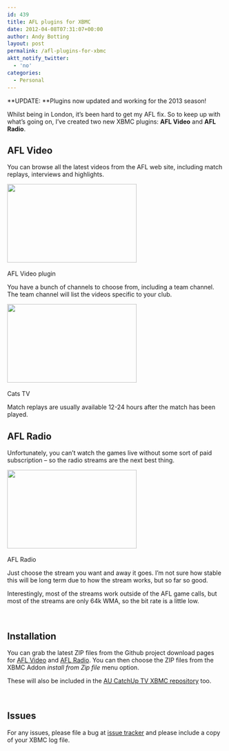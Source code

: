 ```yaml
---
id: 439
title: AFL plugins for XBMC
date: 2012-04-08T07:31:07+00:00
author: Andy Botting
layout: post
permalink: /afl-plugins-for-xbmc
aktt_notify_twitter:
  - 'no'
categories:
  - Personal
---
```

**UPDATE: **Plugins now updated and working for the 2013 season!

Whilst being in London, it&#8217;s been hard to get my AFL fix. So to keep up with what&#8217;s going on, I&#8217;ve created two new XBMC plugins: **AFL Video** and **AFL Radio**.

## AFL Video

You can browse all the latest videos from the AFL web site, including match replays, interviews and highlights.

<div id="attachment_442" style="width: 310px" class="wp-caption alignnone">
  <a href="/assets/images/xbmc-afl-video-plugin.png"><img class="size-medium wp-image-442 " title="xbmc-afl-video-plugin" alt="" src="/assets/images/xbmc-afl-video-plugin-300x182.png" width="300" height="182" srcset="/assets/images/xbmc-afl-video-plugin-300x182.png 300w, /assets/images/xbmc-afl-video-plugin.png 697w" sizes="(max-width: 300px) 100vw, 300px" /></a>
  
  <p class="wp-caption-text">
    AFL Video plugin
  </p>
</div>

You have a bunch of channels to choose from, including a team channel. The team channel will list the videos specific to your club.

<div id="attachment_441" style="width: 310px" class="wp-caption alignnone">
  <a href="/assets/images/xbmc-afl-video-list.png"><img class="size-medium wp-image-441  " title="xbmc-afl-video-list" alt="" src="/assets/images/xbmc-afl-video-list-300x182.png" width="300" height="182" srcset="/assets/images/xbmc-afl-video-list-300x182.png 300w, /assets/images/xbmc-afl-video-list.png 699w" sizes="(max-width: 300px) 100vw, 300px" /></a>
  
  <p class="wp-caption-text">
    Cats TV
  </p>
</div>

Match replays are usually available 12-24 hours after the match has been played.

## AFL Radio

Unfortunately, you can&#8217;t watch the games live without some sort of paid subscription &#8211; so the radio streams are the next best thing.

<div id="attachment_440" style="width: 310px" class="wp-caption alignnone">
  <a href="/assets/images/xbmc-afl-radio-list.png"><img class="size-medium wp-image-440 " title="xbmc-afl-radio-list" alt="" src="/assets/images/xbmc-afl-radio-list-300x182.png" width="300" height="182" srcset="/assets/images/xbmc-afl-radio-list-300x182.png 300w, /assets/images/xbmc-afl-radio-list.png 696w" sizes="(max-width: 300px) 100vw, 300px" /></a>
  
  <p class="wp-caption-text">
    AFL Radio
  </p>
</div>

Just choose the stream you want and away it goes. I&#8217;m not sure how stable this will be long term due to how the stream works, but so far so good.

Interestingly, most of the streams work outside of the AFL game calls, but most of the streams are only 64k WMA, so the bit rate is a little low.

&nbsp;

## Installation

You can grab the latest ZIP files from the Github project download pages for [AFL Video](http://code.google.com/p/xbmc-catchuptv-au/downloads/list?q=label:Plugin-AFL_Video) and [AFL Radio](http://code.google.com/p/xbmc-catchuptv-au/downloads/list?q=label:Plugin-AFL_Radio). You can then choose the ZIP files from the XBMC Addon _install from Zip file_ menu option.

These will also be included in the [AU CatchUp TV XBMC repository](https://code.google.com/p/xbmc-catchuptv-au/) too.

&nbsp;

## Issues

For any issues, please file a bug at [issue tracker](https://github.com/andybotting/xbmc-addon-afl-video/issues) and please include a copy of your XBMC log file.